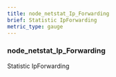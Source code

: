 ```yaml
---
title: node_netstat_Ip_Forwarding
brief: Statistic IpForwarding
metric_type: gauge
---
```

### node_netstat_Ip_Forwarding

Statistic IpForwarding